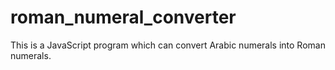 # roman_numeral_converter
This is a JavaScript program which can convert Arabic numerals into Roman numerals.
